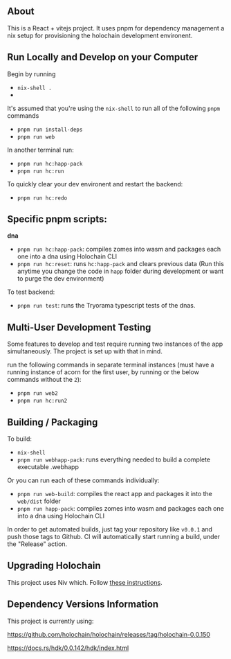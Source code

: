 ## About
This is a React + vitejs project. It uses pnpm for dependency management a nix setup for provisioning the holochain development environent.

## Run Locally and Develop on your Computer
Begin by running
- `nix-shell .`
- 
It's assumed that you're using the `nix-shell` to run all of the following `pnpm` commands

- `pnpm run install-deps`
- `pnpm run web`

In another terminal run:

- `pnpm run hc:happ-pack`
- `pnpm run hc:run`

To quickly clear your dev environent and restart the backend:
- `pnpm run hc:redo`

## Specific pnpm scripts:

**dna**

- `pnpm run hc:happ-pack`: compiles zomes into wasm and packages each one into a dna using Holochain CLI
- `pnpm run hc:reset`: runs `hc:happ-pack` and clears previous data (Run this anytime you change the code in `happ` folder during development or want to purge the dev environment)

To test backend:

- `pnpm run test`: runs the Tryorama typescript tests of the dnas.

## Multi-User Development Testing
Some features to develop and test require running two instances of the app simultaneously. The project is set up with that in mind.

run the following commands in separate terminal instances (must have a running instance of acorn for the first user, by running or the below commands without the `2`):

- `pnpm run web2`
- `pnpm run hc:run2`

## Building / Packaging

To build:

- `nix-shell`
- `pnpm run webhapp-pack`: runs everything needed to build a complete executable .webhapp

Or you can run each of these commands individually:

- `pnpm run web-build`: compiles the react app and packages it into the `web/dist` folder
- `pnpm run happ-pack`: compiles zomes into wasm and packages each one into a dna using Holochain CLI

In order to get automated builds, just tag your repository like `v0.0.1` and push those tags to Github. CI will automatically start running a build, under the "Release" action.

## Upgrading Holochain
This project uses Niv which. Follow [these instructions](https://developer.holochain.org/install/#upgrading-the-holochain-version).

## Dependency Versions Information

This project is currently using:

https://github.com/holochain/holochain/releases/tag/holochain-0.0.150

https://docs.rs/hdk/0.0.142/hdk/index.html

